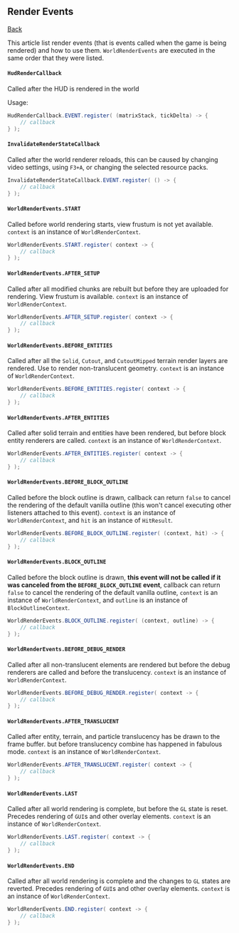 ## Render Events
[Back](../fabric.md)

This article list render events (that is events called when the game is being rendered) and how to use them. `WorldRenderEvents` are executed in the same order that they were listed.

#### `HudRenderCallback`
Called after the HUD is rendered in the world

Usage:
```java
HudRenderCallback.EVENT.register( (matrixStack, tickDelta) -> {
	// callback
} );
```

#### `InvalidateRenderStateCallback`
Called after the world renderer reloads, this can be caused by changing video settings, using `F3+A`, or changing the selected resource packs.

```java
InvalidateRenderStateCallback.EVENT.register( () -> {
	// callback
} );
```

#### `WorldRenderEvents.START`
Called before world rendering starts, view frustum is not yet available. `context` is an instance of `WorldRenderContext`.

```java
WorldRenderEvents.START.register( context -> {
	// callback
} );
```

#### `WorldRenderEvents.AFTER_SETUP`
Called after all modified chunks are rebuilt but before they are uploaded for rendering. View frustum is available. `context` is an instance of `WorldRenderContext`.

```java
WorldRenderEvents.AFTER_SETUP.register( context -> {
	// callback
} );
```

#### `WorldRenderEvents.BEFORE_ENTITIES`
Called after all the `Solid`, `Cutout`, and `CutoutMipped` terrain render layers are rendered. Use to render non-translucent geometry. `context` is an instance of `WorldRenderContext`.

```java
WorldRenderEvents.BEFORE_ENTITIES.register( context -> {
	// callback
} );
```

#### `WorldRenderEvents.AFTER_ENTITIES`
Called after solid terrain and entities have been rendered, but before block entity renderers are called. `context` is an instance of `WorldRenderContext`.

```java
WorldRenderEvents.AFTER_ENTITIES.register( context -> {
	// callback
} );
```

#### `WorldRenderEvents.BEFORE_BLOCK_OUTLINE`
Called before the block outline is drawn, callback can return `false` to cancel the rendering of the default vanilla outline (this won't cancel executing other listeners attached to this event). `context` is an instance of `WorldRenderContext`, and `hit` is an instance of `HitResult`.

```java
WorldRenderEvents.BEFORE_BLOCK_OUTLINE.register( (context, hit) -> {
	// callback
} );
```

#### `WorldRenderEvents.BLOCK_OUTLINE`
Called before the block outline is drawn, **this event will not be called if it was canceled from the `BEFORE_BLOCK_OUTLINE` event**, callback can return `false` to cancel the rendering of the default vanilla outline, `context` is an instance of `WorldRenderContext`, and `outline` is an instance of `BlockOutlineContext`.

```java
WorldRenderEvents.BLOCK_OUTLINE.register( (context, outline) -> {
	// callback
} );
```

#### `WorldRenderEvents.BEFORE_DEBUG_RENDER`
Called after all non-translucent elements are rendered but before the debug renderers are called and before the translucency. `context` is an instance of `WorldRenderContext`.

```java
WorldRenderEvents.BEFORE_DEBUG_RENDER.register( context -> {
	// callback
} );
```

#### `WorldRenderEvents.AFTER_TRANSLUCENT`
Called after entity, terrain, and particle translucency has be drawn to the frame buffer. but before translucency combine has happened in fabulous mode. `context` is an instance of `WorldRenderContext`.

```java
WorldRenderEvents.AFTER_TRANSLUCENT.register( context -> {
	// callback
} );
```

#### `WorldRenderEvents.LAST`
Called after all world rendering is complete, but before the `GL` state is reset. Precedes rendering of `GUI`s and other overlay elements. `context` is an instance of `WorldRenderContext`.

```java
WorldRenderEvents.LAST.register( context -> {
	// callback
} );
```

#### `WorldRenderEvents.END`
Called after all world rendering is complete and the changes to `GL` states are reverted. Precedes rendering of `GUI`s and other overlay elements. `context` is an instance of `WorldRenderContext`.

```java
WorldRenderEvents.END.register( context -> {
	// callback
} );
```
